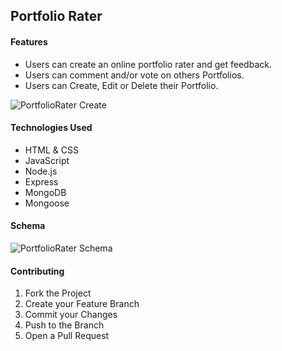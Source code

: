 ## Portfolio Rater  

#### Features
* Users can create an online portfolio rater and get feedback.
* Users can comment and/or vote on others Portfolios.
* Users can Create, Edit or Delete their Portfolio.

![PortfolioRater Create](https://user-images.githubusercontent.com/58185036/74962418-1d1c0c80-53cd-11ea-8c07-d77e13b991e1.png)

#### Technologies Used
* HTML & CSS
* JavaScript
* Node.js
* Express
* MongoDB
* Mongoose

#### Schema

![PortfolioRater Schema](https://user-images.githubusercontent.com/58185036/74962767-ca8f2000-53cd-11ea-997e-8a9ad4fb0a4b.png)

#### Contributing
1. Fork the Project
2. Create your Feature Branch
3. Commit your Changes
4. Push to the Branch
5. Open a Pull Request
